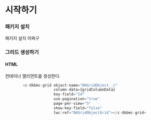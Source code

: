 #  시작하기

### 패키지 설치

패키지 설치 어쩌구

### 그리드 생성하기

#### HTML

컨테이너 엘리먼트를 생성한다.
```javascript
        <c-dkbmc-grid object-name="DKGridObject__c"
                      column-data={gridColumnData}
                      key-field="Id"
                      use-pagination="true"
                      page-per-view="5"
                      show-key-field="false"
                      lwc:ref="DKGridObjectGrid"></c-dkbmc-grid>
```

